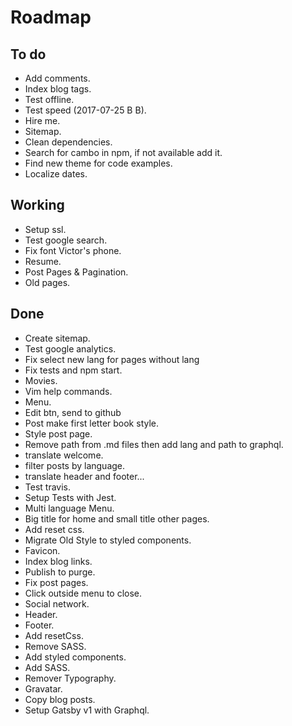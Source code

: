 # Roadmap

## To do
- Add comments.
- Index blog tags.
- Test offline.
- Test speed (2017-07-25 B B).
- Hire me.
- Sitemap.
- Clean dependencies.
- Search for cambo in npm, if not available add it.
- Find new theme for code examples.
- Localize dates.

## Working
- Setup ssl.
- Test google search.
- Fix font Victor's phone.
- Resume.
- Post Pages & Pagination.
- Old pages.

## Done
- Create sitemap.
- Test google analytics.
- Fix select new lang for pages without lang
- Fix tests and npm start.
- Movies.
- Vim help commands.
- Menu.
- Edit btn, send to github
- Post make first letter book style.
- Style post page.
- Remove path from .md files then add lang and path to graphql.
- translate welcome.
- filter posts by language.
- translate header and footer...
- Test travis.
- Setup Tests with Jest.
- Multi language Menu.
- Big title for home and small title other pages.
- Add reset css.
- Migrate Old Style to styled components.
- Favicon.
- Index blog links.
- Publish to purge.
- Fix post pages.
- Click outside menu to close.
- Social network.
- Header.
- Footer.
- Add resetCss.
- Remove SASS.
- Add styled components.
- Add SASS.
- Remover Typography.
- Gravatar.
- Copy blog posts.
- Setup Gatsby v1 with Graphql.
